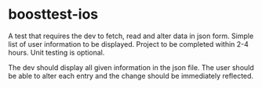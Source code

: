 # boosttest-ios

A test that requires the dev to fetch, read and alter data in json form.
Simple list of user information to be displayed.
Project to be completed within 2-4 hours.
Unit testing is optional.

The dev should display all given information in the json file.
The user should be able to alter each entry and the change should be immediately reflected.
